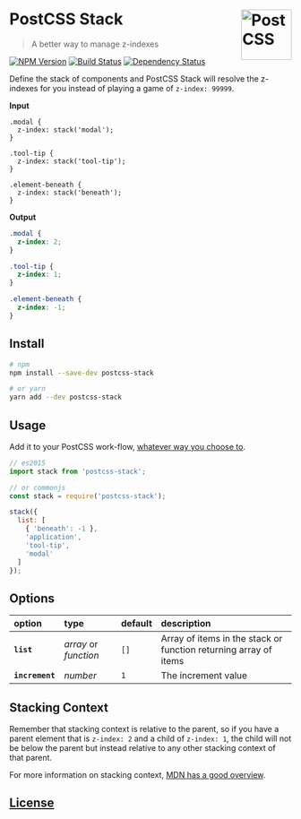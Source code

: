 # PostCSS Stack [<img src="https://postcss.github.io/postcss/logo.svg" alt="PostCSS" width="90" height="90" align="right">][postcss]
> A better way to manage z-indexes

[![NPM Version][npm-img]][npm-url]
[![Build Status][cli-img]][cli-url]
[![Dependency Status][david-img]][david-url] 

Define the stack of components and PostCSS Stack will resolve the z-indexes for you instead of playing a game of `z-index: 99999`.

**Input**
```pcss
.modal {
  z-index: stack('modal');
}

.tool-tip {
  z-index: stack('tool-tip');
}

.element-beneath {
  z-index: stack('beneath');
}
```

**Output**
```css
.modal {
  z-index: 2;
}

.tool-tip {
  z-index: 1;
}

.element-beneath {
  z-index: -1;
}
```


## Install ##

```sh
# npm
npm install --save-dev postcss-stack

# or yarn
yarn add --dev postcss-stack
```


## Usage ##

Add it to your PostCSS work-flow, [whatever way you choose to](https://github.com/postcss/postcss#usage).

```js
// es2015
import stack from 'postcss-stack';

// or commonjs
const stack = require('postcss-stack');

stack({
  list: [
    { 'beneath': -1 },
    'application',
    'tool-tip',
    'modal'
  ]
});
```


## Options ##

option | type | default | description
:--- |:--- |:--- |:--- 
**`list`** | _array_ or _function_ | `[]` |  Array of items in the stack or function returning array of items
**`increment`** | _number_ | `1` | The increment value 
 

## Stacking Context ##

Remember that stacking context is relative to the parent, so if you have a parent element that is `z-index: 2` and a child of `z-index: 1`, the child will not be below the parent but instead relative to any other stacking context of that parent. 

For more information on stacking context, [MDN has a good overview](https://developer.mozilla.org/en-US/docs/Web/CSS/CSS_Positioning/Understanding_z_index/The_stacking_context).


## [License](./LICENSE) ##


[david-img]: https://img.shields.io/david/philipbordallo/postcss-stack.svg
[david-url]: https://david-dm.org/philipbordallo/postcss-stack

[cli-img]: https://img.shields.io/travis/philipbordallo/postcss-stack.svg
[cli-url]: https://travis-ci.org/philipbordallo/postcss-stack

[npm-img]: https://img.shields.io/npm/v/postcss-stack.svg
[npm-url]: https://www.npmjs.com/package/postcss-stack

[postcss]: https://github.com/postcss/postcss
